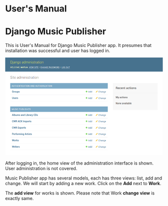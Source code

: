 
# User's Manual
# Django Music Publisher


This is User's Manual for Django Music Publisher app.
It presumes that installation was successful and
user has logged in.

![](django-admin.png)

After logging in, the home view of the administration
interface is shown. User administration is not covered.

Music Publisher app has several models, each has three
views: list, add and change. We will start by adding a
new work. Click on the **Add** next to **Work**.

The **add view** for works is shown. Please note that
Work **change view** is exactly same.






